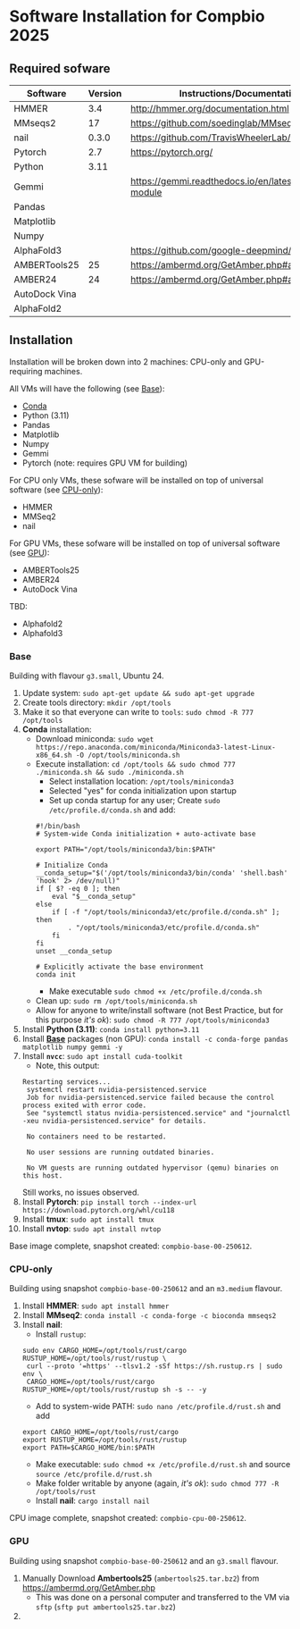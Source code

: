 # Software Installation for Compbio 2025

## Required sofware

| Software | Version | Instructions/Documentation/Github |
|---|---|---|
| HMMER | 3.4 |	http://hmmer.org/documentation.html |
| MMseqs2 | 17 | https://github.com/soedinglab/MMseqs2 |
| nail | 0.3.0 | https://github.com/TravisWheelerLab/nail |
| Pytorch | 2.7 | https://pytorch.org/ |
| Python |3.11 | |
| Gemmi || https://gemmi.readthedocs.io/en/latest/install.html#python-module |
| Pandas |||
| Matplotlib |||
| Numpy	|||
| AlphaFold3 | | https://github.com/google-deepmind/alphafold3 |
| AMBERTools25 | 25 | 	https://ambermd.org/GetAmber.php#amber |
| AMBER24 | 24 | https://ambermd.org/GetAmber.php#amber |
| AutoDock Vina |||
| AlphaFold2 |||

## Installation

Installation will be broken down into 2 machines: CPU-only and GPU-requiring machines.

All VMs will have the following (see [Base](#base)):
- [Conda](https://docs.conda.io/projects/conda/en/latest/user-guide/install/index.html)
- Python (3.11)
- Pandas
- Matplotlib
- Numpy
- Gemmi
- Pytorch (note: requires GPU VM for building)

For CPU only VMs, these sofware will be installed on top of universal software (see [CPU-only](#cpu-only)):
- HMMER
- MMSeq2
- nail

For GPU VMs, these sofware will be installed on top of universal software (see [GPU](#gpu)):
- AMBERTools25
- AMBER24
- AutoDock Vina

TBD:
- Alphafold2 
- Alphafold3

### Base

Building with flavour `g3.small`, Ubuntu 24.

1. Update system: `sudo apt-get update && sudo apt-get upgrade`
2. Create tools directory: `mkdir /opt/tools`
3. Make it so that everyone can write to `tools`: `sudo chmod -R 777 /opt/tools`
4. **Conda** installation:
    - Download miniconda: `sudo wget https://repo.anaconda.com/miniconda/Miniconda3-latest-Linux-x86_64.sh -O /opt/tools/miniconda.sh`
    - Execute installation: `cd /opt/tools && sudo chmod 777 ./miniconda.sh && sudo ./miniconda.sh` 
        - Select installation location: `/opt/tools/miniconda3`
        - Selected "yes" for conda initialization upon startup
        - Set up conda startup for any user; Create `sudo /etc/profile.d/conda.sh` and add:
        ```
        #!/bin/bash
        # System-wide Conda initialization + auto-activate base

        export PATH="/opt/tools/miniconda3/bin:$PATH"

        # Initialize Conda
        __conda_setup="$('/opt/tools/miniconda3/bin/conda' 'shell.bash' 'hook' 2> /dev/null)"
        if [ $? -eq 0 ]; then
            eval "$__conda_setup"
        else
            if [ -f "/opt/tools/miniconda3/etc/profile.d/conda.sh" ]; then
                . "/opt/tools/miniconda3/etc/profile.d/conda.sh"
            fi
        fi
        unset __conda_setup

        # Explicitly activate the base environment
        conda init
        ```
        - Make executable `sudo chmod +x /etc/profile.d/conda.sh`
    - Clean up: `sudo rm /opt/tools/miniconda.sh`
    - Allow for anyone to write/install software (not Best Practice, but for this purpose _it's ok_): `sudo chmod -R 777 /opt/tools/miniconda3`
5. Install **Python (3.11)**: `conda install python=3.11`
6. Install [**Base**](#base) packages (non GPU): `conda install -c conda-forge pandas matplotlib numpy gemmi -y`
7. Install **`nvcc`**: `sudo apt install cuda-toolkit`
   - Note, this output:
   ```
   Restarting services...
    systemctl restart nvidia-persistenced.service
    Job for nvidia-persistenced.service failed because the control process exited with error code.
    See "systemctl status nvidia-persistenced.service" and "journalctl -xeu nvidia-persistenced.service" for details.

    No containers need to be restarted.

    No user sessions are running outdated binaries.

    No VM guests are running outdated hypervisor (qemu) binaries on this host.
   ```
   Still works, no issues observed.
8. Install **Pytorch**: `pip install torch --index-url https://download.pytorch.org/whl/cu118`
9. Install **tmux**: `sudo apt install tmux`
10. Install **nvtop**: `sudo apt install nvtop`

Base image complete, snapshot created: `compbio-base-00-250612`.

### CPU-only

Building using snapshot `compbio-base-00-250612` and an `m3.medium` flavour.

1. Install **HMMER**: `sudo apt install hmmer`
2. Install **MMseq2**: `conda install -c conda-forge -c bioconda mmseqs2`
3. Install **nail**:
    - Install `rustup`: 
    ```
    sudo env CARGO_HOME=/opt/tools/rust/cargo RUSTUP_HOME=/opt/tools/rust/rustup \
     curl --proto '=https' --tlsv1.2 -sSf https://sh.rustup.rs | sudo env \
     CARGO_HOME=/opt/tools/rust/cargo RUSTUP_HOME=/opt/tools/rust/rustup sh -s -- -y
    ```
    - Add to system-wide PATH: `sudo nano /etc/profile.d/rust.sh` and add
    ```
    export CARGO_HOME=/opt/tools/rust/cargo
    export RUSTUP_HOME=/opt/tools/rust/rustup
    export PATH=$CARGO_HOME/bin:$PATH
    ```
    - Make executable: `sudo chmod +x /etc/profile.d/rust.sh` and source `source /etc/profile.d/rust.sh`
    - Make folder writable by anyone (again, _it's ok_): `sudo chmod 777 -R /opt/tools/rust`
    - Install **nail**: `cargo install nail`

CPU image complete, snapshot created: `compbio-cpu-00-250612`.

### GPU

Building using snapshot `compbio-base-00-250612` and an `g3.small` flavour.

1. Manually Download **Ambertools25** (`ambertools25.tar.bz2`) from https://ambermd.org/GetAmber.php
    - This was done on a personal computer and transferred to the VM via `sftp` (`sftp put ambertools25.tar.bz2`)
2. 